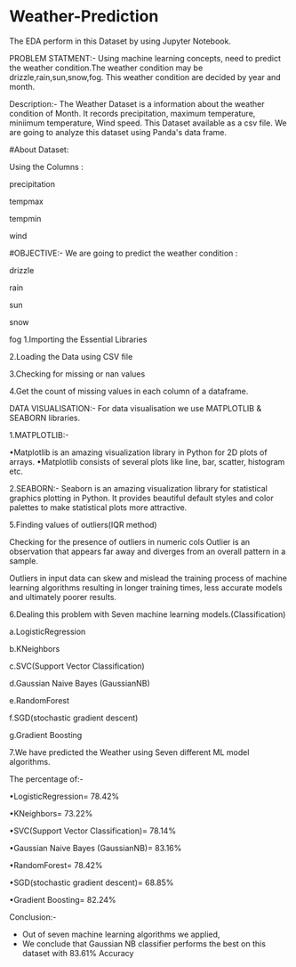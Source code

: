 # Weather-Prediction
The EDA perform in this Dataset by using Jupyter Notebook. 

PROBLEM STATMENT:- Using machine learning concepts, need to predict the weather condition.The weather condition may be drizzle,rain,sun,snow,fog. This weather condition are decided by year and month.

Description:- The Weather Dataset is a information about the weather condition of Month. It records precipitation, maximum temperature, miniimum temperature, Wind speed. This Dataset available as a csv file. We are going to analyze this dataset using Panda's data frame.

#About Dataset:

Using the Columns :

precipitation

tempmax

tempmin

wind

#OBJECTIVE:-
We are going to predict the weather condition :

drizzle

rain

sun

snow

fog
1.Importing the Essential Libraries

2.Loading the Data using CSV file

3.Checking for missing or nan values

4.Get the count of missing values in each column of a dataframe.

DATA VISUALISATION:-
For data visualisation we use MATPLOTLIB & SEABORN libraries.

1.MATPLOTLIB:-

•Matplotlib is an amazing visualization library in Python for 2D plots of arrays.
•Matplotlib consists of several plots like line, bar, scatter, histogram etc.

2.SEABORN:-
Seaborn is an amazing visualization library for statistical graphics plotting in Python.
It provides beautiful default styles and color palettes to make statistical plots more attractive.


5.Finding values of outliers(IQR method)

Checking for the presence of outliers in numeric cols Outlier is an observation that appears far away and diverges from an overall pattern in a sample.

Outliers in input data can skew and mislead the training process of machine learning algorithms resulting in longer training times, less accurate models and ultimately poorer results.

6.Dealing this problem with Seven machine learning models.(Classification)

   a.LogisticRegression

   b.KNeighbors
   
   c.SVC(Support Vector Classification)
   
   d.Gaussian Naive Bayes (GaussianNB)
   
   e.RandomForest
   
   f.SGD(stochastic gradient descent)
   
   g.Gradient Boosting

7.We have predicted the Weather using Seven different ML model algorithms.

The percentage of:-

•LogisticRegression= 78.42%

•KNeighbors= 73.22%

•SVC(Support Vector Classification)= 78.14%

•Gaussian Naive Bayes (GaussianNB)= 83.16%

•RandomForest= 78.42%

•SGD(stochastic gradient descent)= 68.85%

•Gradient Boosting= 82.24%

Conclusion:-
- Out of seven machine learning algorithms we applied, 
- We conclude that Gaussian NB classifier performs the best on this dataset with 83.61% Accuracy

